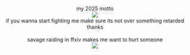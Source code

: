 <p align="center">
my 2025 motto <br> <img src="https://i.postimg.cc/NM53jWsw/IMG-6435.jpg"/>
<br> if you wanna start fighting me make sure its not over something retarded thanks <br> <br> savage raiding in ffxiv makes me want to hurt someone <br> <img src="https://i.postimg.cc/Y0pWyNT8/IMG-6461.jpg"/>
</p>
